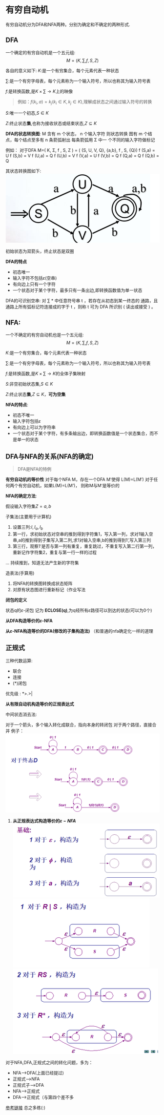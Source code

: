 # 有穷自动机

有穷自动机分为DFA和NFA两种。分别为确定和不确定的两种形式.

## DFA

一个确定的有穷自动机是一个五元组:
$$
    M=(K,\sum , f,S,Z)
$$

各自的意义如下:
$K$:是一个有穷集合，每个元素代表一种状态

$\sum$:是一个有穷字母表，每个元素称为一个输入符号，所以也称其为输入符号表

$f$:是转换函数,是$K\times \sum \rightarrow K$上的映像
> 例如：$f(k_i,a)=k_j(k_i\in K,k_j\in K)$,理解成状态之间通过输入符号的转换

$S$:唯一一个初态,$S\in K$

$Z$:终止状态**集**,也称为接收状态或结束状态,$Z\subseteq K$

**DFA的状态转换图**: 
M 含有 m 个状态， n 个输入字符
则状态转换 图有 m 个结点，每个结点至多有 n 条箭弧射出
每条箭弧用 Σ 中一 个不同的输入字符做标记

例如：
对于DFA M=( K, Σ, f , S, Z ) = ( {S, U, V, Q}, {a,b}, f , S, {Q})
f (S,a) = U   f (S,b) = V   f (U,a) = Q   f (U,b) = V   f (V,a) = U   f (V,b) = Q   f (Q,a) = Q   f (Q,b) = Q

其状态转换图如下:
![](3.1.png)

初始状态为双箭头，终止状态是双圈

**DFA的特点**
- 初态唯一
- 输入字符不包括$\varepsilon$(空串)
- 有向边上只有一个字符
- 一个状态对于某个字符，最多只有一条出边,即转换函数值为单一状态

DFA的可识别空串:
对 ∑ * 中任意符号串 t ，若存在从初态到某一终态的 通路，且通路上所有弧标记符连接成的字于 
t ，则称 t 可为 DFA 所识别 ( 读出或接受 ) 。


## NFA:

一个不确定的有穷自动机也是一个五元组:
$$
    M=(K,\sum , f,S,Z)
$$

$K$:是一个有穷集合，每个元素代表一种状态

$\sum$:是一个有穷字母表，每个元素称为一个输入符号，所以也称其为输入符号表

$f$:是转换函数,是$K\times \sum \rightarrow K$的全体子集映射

$S$:非空初始状态集,$S\in K$

$Z$:终止状态**集**,$Z\subseteq K$，**可为空集**

**NFA的特点**:
- 初态不唯一
- 输入字符包括$\varepsilon$
- 有向边上可以为字符串
- 一个状态对于某个字符，有多条输出边，即转换函数值是一个状态集合，而不是单一的状态

## DFA与NFA的关系(NFA的确定)

> DFA是NFA的特例

**有穷自动机的等价性**
对于每个NFA M，存在一个DFA M’使得 L(M)=L(M’)
对于任何两个有穷自动机，如果L(M)=L(M’)， 则称M与M‘是等价的


**NFA的确定方法**:

假设输入字符集$Z={a,b}$

子集法(主要用于计算机)
1.  设置三列:$I,I_a,I_b$
2.  第一行，求初始状态对空串的推到得到字符集1，写入第一列，求对1输入空串,a的推到得到子集写入第二列,求1对输入空串,b的推到得到1’,写入第三列
3.  第三行，观察1’是否与第一列有重复，重复跳过，不重复写入第二行第一列，重新记作字符集2，重复与第一行一样的过程

... 持续推到，知道无法产生新的字符集

造表法(手算用)
1. 将NFA的转换图转换成状态矩阵
2. 对原有状态图进行重新标记（作业写法


**闭包的定义**

状态q的$\varepsilon$-闭包 记为 **ECLOSE(q)**,为q经所有$\varepsilon$路径可以到达的状态(可以为0个)

**从DFA构造等价的$\varepsilon$-NFA**

**从$\varepsilon$-NFA构造等价的DFA(修改的子集构造法)**
（和普通的nfa确定化一样的道理

## 正规式

三种代数运算:

- 联合
- 连接
- (*)闭包

优先级 : *>.>|

**从有限自动机构造等价的正规表达式**

中间状态消去法:

对于一个箭头，多个输入转化成联合，指向本身的转闭包
对于两个路径，直接合并
例子：
![](3.2.png)

1. **从正规表达式构造等价的$\varepsilon-NFA$**
   ![](3.3.png)
   ![](3.4.png)
   ![](3.5.png)

对于NFA,DFA,正规式之间的转化问题，多为：
- NFA-->DFA(上面已经提过)
- 正规式-->NFA
- 正规式子-->DFA
- NFA-->正规式
- DFA-->正规式（与第四个差不多

[参考链接](https://blog.csdn.net/weixin_51995229/article/details/128429776)
总之多练(:)
